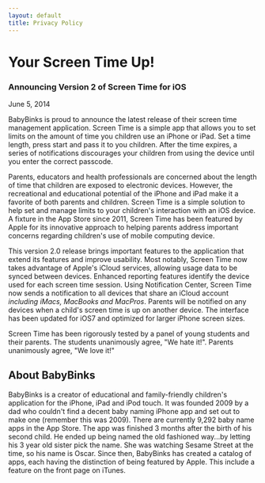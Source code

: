 ```yaml
---
layout: default
title: Privacy Policy
---
```


# Your Screen Time Up!  
### Announcing Version 2 of Screen Time for iOS ###

June 5, 2014

BabyBinks is proud to announce the latest release of their screen time management application.  Screen Time is a simple app that allows you to set limits on the amount of time you children use an iPhone or iPad. Set a time length, press start and pass it to you children. After the time expires, a series of notifications discourages your children from using the device until you enter the correct passcode.

Parents, educators and health professionals are concerned about the length of
time that children are exposed to electronic devices. However, the 
recreational and educational potential of the iPhone and iPad make it a favorite
of both parents and children. Screen Time is a simple solution to help set and manage limits to your children's interaction with an iOS device.  A fixture in the App Store since 2011, Screen Time has been featured by Apple for its innovative approach to helping parents address important concerns regarding children's use of mobile computing device.  

This version 2.0 release brings important features to the application that extend its features and improve usability.  Most notably, Screen Time now takes advantage of Apple's iCloud services, allowing usage data to be synced between devices.  Enhanced reporting features identify the device used for each screen time session.   Using Notification Center, Screen Time now sends a notification to all devices that share an iCloud account _including iMacs, MacBooks and MacPros_.  Parents will be notified on any devices when a child's screen time is up on another device.  The interface has been updated for iOS7 and optimized for larger iPhone screen sizes.

Screen Time has been rigorously tested by a panel of young students and their parents.  The students unanimously agree, "We hate it!".  Parents unanimously agree, "We love it!"


## About BabyBinks ##
BabyBinks is a creator of educational and family-friendly children's application for the iPhone, iPad and iPod touch. It was founded 2009 by a dad who couldn't find a decent baby naming iPhone app and set out to make one (remember this was 2009).  There are currently 9,292 baby name apps in the App Store. The app was finished 3 months after the birth of his second child. He ended up being named the old fashioned way...by letting his 3 year old sister pick the name. She was watching Sesame Street at the time, so his name is Oscar.  Since then, BabyBinks has created a catalog of apps, each having the distinction of being featured by Apple. This include a feature on the front page on iTunes.